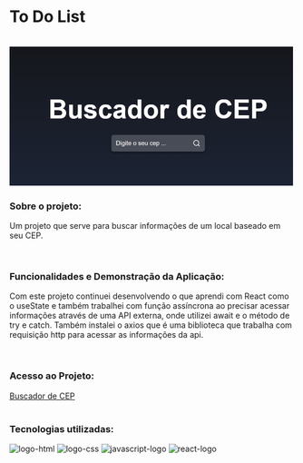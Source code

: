 
<h1>To Do List</h1>
<br>
<img width="500px" src="https://raw.githubusercontent.com/Robx33/Buscador-de-CEP-React/7cb7ee48fc6b9177b55796754f4c69a87707af27/src/assets/buscador.png">

<h3>Sobre o projeto:</h3>
<p>Um projeto que serve para buscar informações de um local baseado em seu CEP.</p>
<br>
<h3>Funcionalidades e Demonstração da Aplicação:</h3>
<p>Com este projeto continuei desenvolvendo o que aprendi com React como o useState e também trabalhei com função assíncrona ao precisar acessar informações através de uma API externa, onde utilizei await e o método de try e catch. Também instalei o axios que é uma biblioteca que trabalha com requisição http para acessar as informações da api. </p>
<br>
<h3>Acesso ao Projeto:</h3>
<a href="https://buscador-de-cep-react-nine.vercel.app/">Buscador de CEP</a>
<br>
<br>
<h3>Tecnologias utilizadas:</h3>
  <img src="https://img.shields.io/badge/HTML5-E34F26?style=for-the-badge&logo=html5&logoColor=white" alt="logo-html" />
   <img src="https://img.shields.io/badge/CSS3-1572B6?style=for-the-badge&logo=css3&logoColor=white" alt="logo-css" />
  <img src="https://img.shields.io/badge/JavaScript-323330?style=for-the-badge&logo=javascript&logoColor=F7DF1E" alt="javascript-logo" />
  <img src="https://img.shields.io/badge/React-20232A?style=for-the-badge&logo=react&logoColor=61DAFB" alt="react-logo" />
